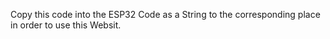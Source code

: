 Copy this code into the ESP32 Code as a String to the corresponding place in order to use this Websit.

